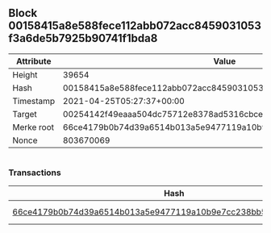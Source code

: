 ## Block 00158415a8e588fece112abb072acc8459031053f3a6de5b7925b90741f1bda8

Attribute | Value
--- | ---
Height | 39654
Hash | 00158415a8e588fece112abb072acc8459031053f3a6de5b7925b90741f1bda8
Timestamp | 2021-04-25T05:27:37+00:00
Target | 00254142f49eaaa504dc75712e8378ad5316cbcead634704b3734b6271167cc4
Merke root | 66ce4179b0b74d39a6514b013a5e9477119a10b9e7cc238bb5eb822f535c78b8
Nonce | 803670069

```

```

### Transactions

Hash | Amount
--- | ---
[66ce4179b0b74d39a6514b013a5e9477119a10b9e7cc238bb5eb822f535c78b8](66ce4179b0b74d39a6514b013a5e9477119a10b9e7cc238bb5eb822f535c78b8.md) | 10.00000000 SKEPTI 
